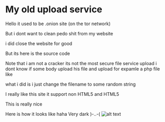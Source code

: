 # My old upload service



Hello it used to be .onion site (on the tor network)

But i dont want to clean pedo shit from my website 

i did close the website for good 

But its here is the source code

Note that i am not a cracker its not the most secure file service upload i dont know if
some body upload his file and upload for expamle a php file like 

what i did is i just change the filename to some random string  


I really like this site it support non HTML5 and HTML5

This is really nice


Here is how it looks like haha Very dark )-..-(
![alt text](https://i.imgur.com/sgofoaG.jpg)